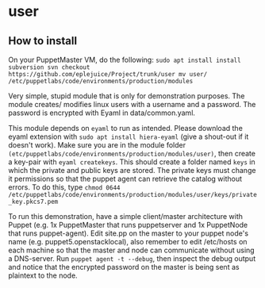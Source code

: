 # user

## How to install
On your PuppetMaster VM, do the following:
`sudo apt install install subversion
 svn checkout https://github.com/eplejuice/Project/trunk/user
 mv user/ /etc/puppetlabs/code/environments/production/modules`

Very simple, stupid module that is only for demonstration purposes.
The module creates/ modifies linux users with a username and a password.
The password is encrypted with Eyaml in data/common.yaml.

This module depends on `eyaml` to run as intended.
Please download the eyaml extension with `sudo apt install hiera-eyaml` (give a shout-out if it doesn't work).
Make sure you are in the module folder `(etc/puppetlabs/code/environments/production/modules/user)`, then create a key-pair with `eyaml createkeys`.
This should create a folder named `keys` in which the private and public keys are stored.
The private keys must change it permissions so that the puppet agent can retrieve the catalog without errors. To do this, type `chmod 0644 /etc/puppetlabs/code/environments/production/modules/user/keys/private_key.pkcs7.pem`

To run this demonstration, have a simple client/master architecture with Puppet (e.g. 1x PuppetMaster that runs puppetserver and 1x PuppetNode that runs puppet-agent).
Edit site.pp on the master to your puppet node's name (e.g. puppet5.openstacklocal), also remember to edit /etc/hosts on each machine so that the master and node can communicate without
using a DNS-server. 
Run `puppet agent -t --debug`, then inspect the debug output and notice that the encrypted password on the master is being sent as plaintext to the node.
